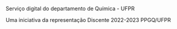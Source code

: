 Serviço digital do departamento de Química - UFPR

Uma iniciativa da representação Discente 2022-2023 PPGQ/UFPR